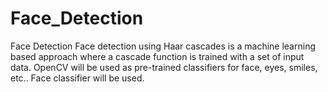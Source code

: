 # Face_Detection
Face Detection
Face detection using Haar cascades is a machine learning based approach where a cascade function is trained with a set of input data. OpenCV will be used as pre-trained classifiers for face, eyes, smiles, etc.. Face classifier will be used.

